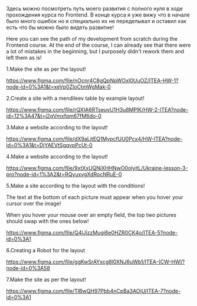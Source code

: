 Здесь можно посмотреть путь моего развития с полного нуля в ходе прохождения курса по Frontend. В конце курса я уже вижу что в начале было много ошибок но я специально их не переделывал и оставил как есть что бы можно было видеть развитие!

Here you can see the path of my development from scratch during the Frontend course. At the end of the course, I can already see that there were a lot of mistakes in the beginning, but I purposely didn't rework them and left them as is!

1.Make the site as per the layout! 

https://www.figma.com/file/nOcnr4C8gQpNpWOxI0UuOZ/ITEA-HW-1?node-id=0%3A1&t=xeVp0ZIoCtmWgMak-0

2.Create a site with a mendileev table by example layout!

https://www.figma.com/file/rQXIA6RTseuyU1H3u8MPlK/HW-2-ITEA?node-id=12%3A47&t=j2qVmxfqm67fM6do-0

3.Make a website according to the layout!

https://www.figma.com/file/dX9aLjtEQ1MypcfUU0Pcx4/HW-ITEA?node-id=0%3A1&t=DjYAEVtSgqvpPcUt-0

4.Make a website according to the layout!

https://www.figma.com/file/9xtXxUQNiXHHNwO0olyitL/Ukraine-lesson-3-pro?node-id=1%3A2&t=RQyuxvgXdRocNRuE-0

5.Make a site according to the layout with the conditions!

The text at the bottom of each picture must appear when you hover your cursor over the image!

When you hover your mouse over an empty field, the top two pictures should swap 
with the ones below!

https://www.figma.com/file/Q4lJjzzMugi6e0HZR0CK4o/ITEA-5?node-id=0%3A1

6.Creating a Robot for the layout 

https://www.figma.com/file/ggKwSrAYxcg8l0XNJ6uWb1/ITEA-(CW-HW)?node-id=0%3A58

7.Make the site as per the layout!

https://www.figma.com/file/TlBwQH97Pbb4nCpBa3AOiU/ITEA-7?node-id=0%3A1
